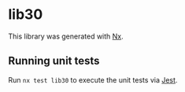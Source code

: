 # lib30

This library was generated with [Nx](https://nx.dev).


## Running unit tests

Run `nx test lib30` to execute the unit tests via [Jest](https://jestjs.io).


